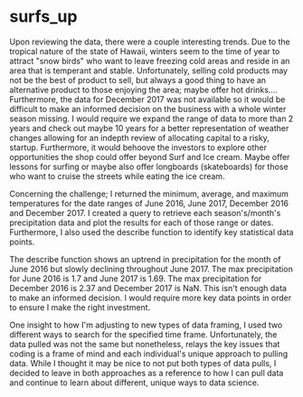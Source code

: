 # surfs_up




Upon reviewing the data, there were a couple interesting trends. Due to the tropical nature of the state of Hawaii, winters seem to the time of year to attract "snow birds" who want to leave freezing cold areas and reside in an area that is temperant and stable. Unfortunately, selling cold products may not be the best of product to sell, but always a good thing to have an alternative product to those enjoying the area; maybe offer hot drinks.... Furthermore, the data for December 2017 was not available so it would be difficult to make an informed decision on the business with a whole winter season missing. I would require we expand the range of data to more than 2 years and check out maybe 10 years for a better representation of weather changes allowing for an indepth review of allocating capital to a risky, startup. Furthermore, it would behoove the investors to explore other opportunities the shop could offer beyond Surf and Ice cream. Maybe offer lessons for surfing or maybe also offer longboards (skateboards) for those who want to cruise the streets while eating the ice cream.

Concerning the challenge; I returned the minimum, average, and maximum temperatures  for the date ranges of June 2016, June 2017, December 2016 and December 2017. I created a query to retrieve each season's/month's precipitation data and plot the results for each of those range or dates. Furthermore, I also used the describe function to identify key statistical data points.

The describe function shows an uptrend in precipitation for the month of June 2016 but slowly declining throughout June 2017. The max precipitation for June 2016 is 1.7 and June 2017 is 1.69. The max precipitation for December 2016 is 2.37 and December 2017 is NaN. This isn't enough data to make an informed decision. I would require more key data points in order to ensure I make the right investment.

One insight to how I'm adjusting to new types of data framing, I used two different ways to search for the specified time frame. Unfortunately, the data pulled was not the same but nonetheless, relays the key issues that coding is a frame of mind and each individual's unique approach to pulling data. While I thought it may be nice to not put both types of data pulls, I decided to leave in both approaches as a reference to how I can pull data and continue to learn about different, unique ways to data science.

